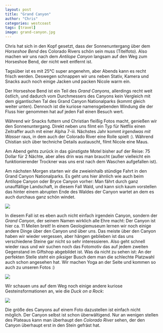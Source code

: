 ```yaml
---
layout: post
title: "Grand Canyon"
author: "Chris"
categories: westcoast
tags: [travel]
image: grand-canyon.jpg
---
```

Chris hat sich in den Kopf gesetzt, dass der Sonnenuntergang über dem *Horseshoe Bend* des Colorado Rivers schön sein muss (Titelfoto). Also machen wir uns nach dem *Antilope Canyon* langsam auf den Weg zum Horseshoe Bend, der nicht weit entfernt ist.

Tagsüber ist es mit 25°C super angenehm, aber Abends kann es recht frisch werden. Deswegen schnappen wir uns neben Stativ, Kamera und Snacks auch noch einige Jacken und packen Nicole warm ein.

Der Horseshoe Bend ist ein Teil des *Grand Canyons*, allerdings recht weit östlich, und dadurch vom Durchmessers des Canyons kein Vergleich mit dem gigantischen Tal des Grand Canyon Nationalparks (kommt gleich weiter unten). Dennoch ist die kuriose namensgebenden Windung die der Fluss hier genommen hat auf jeden Fall einen Besuch wert.

Während wir Snacks futtern und Christian fleißig Fotos macht, genießen wir den Sonnenuntergang. Direkt neben uns filmt ein Typ für Netflix einen Zeitraffer auch mit einer Alpha 7-iii. Nächstes Jahr kommt *irgendwas mit Wasser* raus, in dem auch der Colorado River eine Rolle spielt :). Während Chistian sich über techniche Details austauscht, filmt Nicole eine Maus.

Am Abend gehts zurück in das günstigste Motel bisher auf der Reise: 75 Dollar für 2 Nächte, aber alles drin was man braucht (außer vielleicht ein funktionierender Trockner was uns erst nach dem Waschen aufgefallen ist).

Am nächsten Morgen starten wir die zweieinhalb stündige Fahrt in den Grand Canyon Nationalparks. Es geht uns hier ähnlich wie auch beim Antilope Canyon oder Bryce Canyon vorher: Man fährt durch ganz unauffällige Landschaft, in diesem Fall Wald, und kann sich kaum vorstellen das hinter einem abrupten Ende des Waldes der Canyon wartet an dem es auch durchaus ganz schön windet.

![](/assets/img/us/grand-canyon-nic.jpg)

In diesem Fall ist es eben auch nicht einfach irgendein Canyon, sondern der *Grand Canyon*, der seinem Namen wirklich alle Ehre macht: Der Canyon ist hier ca. 11 Meilen breit!
In einem Geologiemuseum lernen wir noch einige andere Dinge über den Canyon und über uns. Das meiste über den Canyon haben wir wieder vergessen, aber hängen geblieben ist das uns verschiedene Steine gar nicht so sehr interessieren. Also geht schnell wieder raus und wir suchen noch das Fotomotiv das auf jedem zweiten Gegenstand im Giftshop abgebildet ist. Was da nicht zu sehen ist: An der perfekten Stelle steht ein piksiger Busch dem man die schlechte Platzwahl auch schon angesehen hat. Wir machen Yoga an der Seite und kommen so auch zu unseren Fotos :)

![](/assets/img/us/grand-canyon-tower.jpg)

Wir schauen uns auf dem Weg noch einige andere kuriose Gesteinsformationen an, wie die *Duck on a Rock*:

![](/assets/img/us/grand-canyon-duck-on-a-rock.jpg)

Die größe des Canyons auf einem Foto dazustellen ist einfach nicht möglich. Der Canyon selbst ist schon überwältigend. Nur an wenigen stellen des Plateaus kann man überhaupt den *Colorado River* sehen, der den Canyon überhaupt erst in den Stein gefräst hat.
